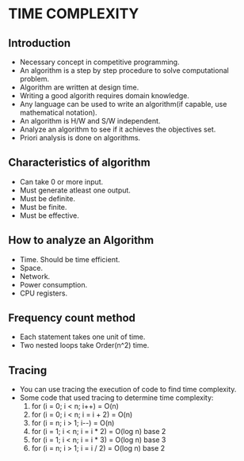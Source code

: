 # TIME COMPLEXITY
## Introduction

- Necessary concept in competitive programming.
- An algorithm is a step by step procedure to solve computational problem.
- Algorithm are written at design time.
- Writing a good algorith requires domain knowledge.
- Any language can be used to write an algorithm(if capable, use mathematical notation).
- An algorithm is H/W and S/W independent.
- Analyze an algorithm to see if it achieves the objectives set.
- Priori analysis is done on algorithms.

## Characteristics of algorithm

- Can take 0 or more input.
- Must generate atleast one output.
- Must be definite.
- Must be finite.
- Must be effective.

## How to analyze an Algorithm

- Time. Should be time efficient.
- Space. 
- Network.
- Power consumption.
- CPU registers.

## Frequency count method

- Each statement takes one unit of time.
- Two nested loops take Order(n^2) time.

## Tracing

- You can use tracing the execution of code to find time complexity.
- Some code that used tracing to determine time complexity:
	1. for (i = 0; i < n; i++) 		= O(n)
	2. for (i = 0; i < n; i = i + 2) 	= O(n)
	3. for (i = n; i > 1; i--)		= O(n)
	4. for (i = 1; i < n; i = i * 2)	= O(log n) base 2
	5. for (i = 1; i < n; i = i * 3) 	= O(log n) base 3
	6. for (i = n; i > 1; i = i / 2) 	= O(log n) base 2
